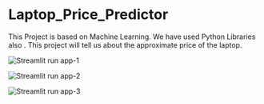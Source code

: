 # Laptop_Price_Predictor
This Project is based on Machine Learning.
We have used Python Libraries also .
This project will tell us about the approximate price of the laptop.


![Streamlit run app-1](https://github.com/jatin8570/Laptop_Price_Predictor/assets/137681276/c638d73c-f9ed-433f-9bc6-d91435e1ce42)

![Streamlit run app-2](https://github.com/jatin8570/Laptop_Price_Predictor/assets/137681276/99b3d348-5d54-4e9f-96cb-f03f85e54c0f)

![Streamlit run app-3](https://github.com/jatin8570/Laptop_Price_Predictor/assets/137681276/f9cb84de-a3e6-4b11-9e09-9822522d9220)
